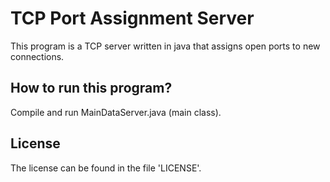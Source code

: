 TCP Port Assignment Server
============================

This program is a TCP server written in java that assigns open ports to new connections.

How to run this program?
---------------------------
Compile and run MainDataServer.java (main class).

License
----------
The license can be found in the file 'LICENSE'.